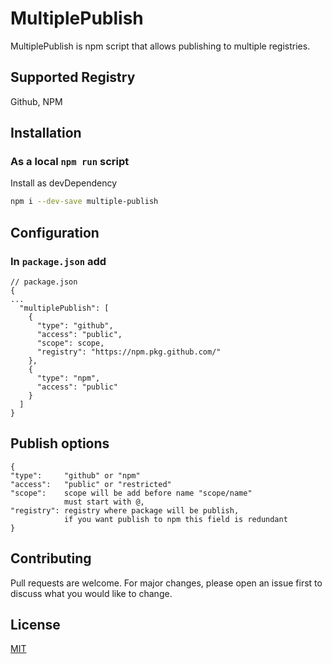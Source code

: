 # MultiplePublish

MultiplePublish is npm script that allows publishing to multiple registries.

## Supported Registry

Github, NPM

## Installation

### As a local `npm run` script

Install as devDependency

```bash
npm i --dev-save multiple-publish 
```

<!-- ```bash
npm install @jjzajac/multiple-publish --registry https://npm.pkg.github.com/
``` -->

## Configuration

### In `package.json` add

```jsonld
// package.json
{
...
  "multiplePublish": [
    {
      "type": "github",
      "access": "public",
      "scope": scope,
      "registry": "https://npm.pkg.github.com/"
    },
    {
      "type": "npm",
      "access": "public"
    }
  ]
}
```

## Publish options
```jsonld
{
"type":     "github" or "npm"
"access":   "public" or "restricted"
"scope":    scope will be add before name "scope/name"
            must start with @,
"registry": registry where package will be publish, 
            if you want publish to npm this field is redundant
}
```

## Contributing
Pull requests are welcome. For major changes, please open an issue first to discuss what you would like to change.

<!-- Please make sure to update tests as appropriate. -->

## License
[MIT](https://github.com/jjzajac/MultiplePublish/LICENSE)
